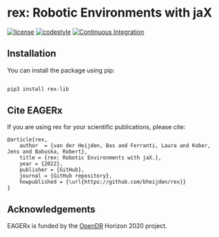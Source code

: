 # rex: Robotic Environments with jaX

[![license](https://img.shields.io/badge/License-Apache_2.0-blue.svg)](https://opensource.org/licenses/Apache-2.0)
[![codestyle](https://img.shields.io/badge/code%20style-black-000000.svg)](https://github.com/psf/black)
[![Continuous Integration](https://github.com/bheijden/rex/actions/workflows/ci.yml/badge.svg?branch=master)](https://github.com/bheijden/rex/actions/workflows/ci.yml)


Installation
------------

You can install the package using pip:

```bash

pip3 install rex-lib

```

Cite EAGERx
-----------

If you are using rex for your scientific publications, please cite:

``` {.sourceCode .bibtex}
@article{rex,
    author  = {van der Heijden, Bas and Ferranti, Laura and Kober, Jens and Babuska, Robert},
    title = {rex: Robotic Environments with jaX.},
    year = {2022},
    publisher = {GitHub},
    journal = {GitHub repository},
    howpublished = {\url{https://github.com/bheijden/rex}}
}
```

Acknowledgements
----------------

EAGERx is funded by the [OpenDR](https://opendr.eu/) Horizon 2020
project.